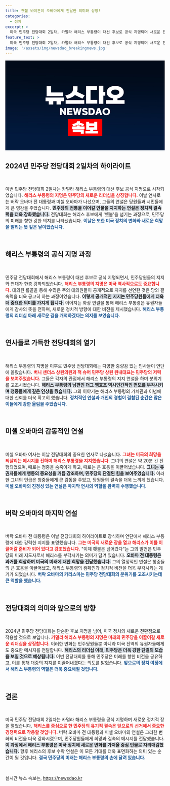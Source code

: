 ```yaml
---
title: 횃불 바이든이 오바마에게 전달한 의미와 상징!
categories:
  - 정치
excerpt: >
  미국 민주당 전당대회 2일차, 카멀라 해리스 부통령이 대선 후보로 공식 지명되며 새로운 전환점을 맞았다. 버락 오바마 전 대통령은 획기적인 변화의 때라며 지지를 확고히 했고, 미셸 오바마도 미국의 희망을 강조하며 유권자들에게 힘을 실어줬다.
feature_text: >
  미국 민주당 전당대회 2일차, 카멀라 해리스 부통령이 대선 후보로 공식 지명되며 새로운 전환점을 맞았다. 버락 오바마 전 대통령은 획기적인 변화의 때라며 지지를 확고히 했고, 미셸 오바마도 미국의 희망을 강조하며 유권자들에게 힘을 실어줬다.
image: '/assets/img/newsdao_breakingnews.jpg'
---
```


<p><img src="/assets/img/newsdao_breakingnews.jpg" alt="koreaapp 속보" /></p>

<h2 data-ke-size="size26">2024년 민주당 전당대회 2일차의 하이라이트</h2>

<p data-ke-size="size16">&nbsp;</p>

<p>이번 민주당 전당대회 2일차는 카멀라 해리스 부통령의 대선 후보 공식 지명으로 시작되었습니다. <b><span style="color: #ee2323;">해리스 부통령의 지명은 민주당의 새로운 리더십을 상징합니다.</span></b> 이날 연사로는 버락 오바마 전 대통령과 미셸 오바마가 나섰으며, 그들의 연설은 당원들과 시민들에게 큰 영감을 주었습니다. <b><span style="background-color: #21538527;">민주당의 전통을 이어갈 인물을 지지하는 연설은 정치적 결속력을 더욱 강화했습니다.</span></b> 전당대회는 해리스 후보에게 '횃불'을 넘기는 과정으로, 민주당의 미래를 향한 강한 의지를 나타냈습니다. <b><span style="color: #1a5490;">이날은 또한 미국 정치의 변화와 새로운 희망을 알리는 뜻 깊은 날이었습니다.</span></b></p>

<p data-ke-size="size16">&nbsp;</p>

<h2 data-ke-size="size26">해리스 부통령의 공식 지명 과정</h2>

<p data-ke-size="size16">&nbsp;</p>

<p>민주당 전당대회에서 해리스 부통령이 대선 후보로 공식 지명되면서, 민주당원들의 지지와 연대가 한층 강화되었습니다. <b><span style="color: #ee2323;">해리스 부통령의 지명은 미국 역사적으로도 중요합니다.</span></b> 대의원 롤콜을 통해 수많은 주의 대의원들이 공개적으로 지지를 선언한 것은 당의 결속력을 더욱 공고히 하는 과정이었습니다. <b><span style="background-color: #21538527;">이렇게 공개적인 지지는 민주당원들에게 더욱 더 중요한 의미를 가지게 됩니다.</span></b> 이어지는 화상 연결을 통해 해리스 부통령은 유권자들에게 감사의 뜻을 전하며, 새로운 정치적 방향에 대한 비전을 제시했습니다. <b><span style="color: #1a5490;">해리스 부통령의 리더십 아래 새로운 길을 개척하겠다는 의지를 보였습니다.</span></b></p>

<p data-ke-size="size16">&nbsp;</p>

<h2 data-ke-size="size26">연사들로 가득한 전당대회의 열기</h2>

<p data-ke-size="size16">&nbsp;</p>

<p>해리스 부통령의 지명을 이후로 민주당 전당대회에는 다양한 중량감 있는 인사들이 연단에 올랐습니다. <b><span style="color: #ee2323;">버니 샌더스 상원의원과 척 슈머 민주당 상원 원내대표는 민주당의 저력을 보여주었습니다.</span></b> 그들은 각자의 관점에서 해리스 부통령의 지지 연설을 하며 분위기를 고조시켰습니다. <b><span style="background-color: #21538527;">해리스 부통령의 남편인 더그 엠호프 역시인간적인 면모를 부각시키며 청중들에게 깊은 인상을 줬습니다.</span></b> 그의 이야기는 해리스 부통령의 가치관과 이념에 대한 신뢰를 더욱 확고히 했습니다. <b><span style="color: #1a5490;">정치적인 연설과 개인의 경험이 결합된 순간은 많은 이들에게 강한 울림을 주었습니다.</span></b></p>

<p data-ke-size="size16">&nbsp;</p>

<h2 data-ke-size="size26">미셸 오바마의 감동적인 연설</h2>

<p data-ke-size="size16">&nbsp;</p>

<p>미셸 오바마 여사는 이날 전당대회의 중요한 연사로 나섰습니다. <b><span style="color: #ee2323;">그녀는 미국의 희망을 되살리는 메시지를 전하며 해리스 부통령을 지지했습니다.</span></b> 그녀의 연설은 약 20분 간 진행되었으며, 때로는 청중을 숨죽이게 하고, 때로는 큰 호응을 이끌어냈습니다. <b><span style="background-color: #21538527;">그녀는 유권자들에게 행동의 중요성을 거듭 강조하며, 민주당의 단결된 힘을 보여주었습니다.</span></b> 이러한 그녀의 언급은 청중들에게 큰 감동을 주었고, 당원들의 결속을 더욱 느끼게 했습니다. <b><span style="color: #1a5490;">미셸 오바마의 진정성 있는 연설은 마지막 연사의 역할을 완벽히 수행했습니다.</span></b></p>

<p data-ke-size="size16">&nbsp;</p>

<h2 data-ke-size="size26">버락 오바마의 마지막 연설</h2>

<p data-ke-size="size16">&nbsp;</p>

<p>버락 오바마 전 대통령은 이날 전당대회의 하이라이트로 장식하며 연단에서 해리스 부통령에 대한 강력한 지지를 표명했습니다. <b><span style="color: #ee2323;">그는 미국의 새로운 장을 열고 해리스가 이를 이끌어갈 준비가 되어 있다고 강조했습니다.</span></b> "이제 횃불은 넘어갔다"는 그의 발언은 민주당의 미래 지도자로서 해리스를 부각시키는 의미가 담겨 있습니다. <b><span style="background-color: #21538527;">오바마 전 대통령은 과거를 회상하며 미국의 미래에 대한 희망을 전달했습니다.</span></b> 그의 열정적인 연설은 청중들의 큰 호응을 이끌어냈고, 해리스 부통령의 캠페인과 정치적 비전을 더욱 부각시키는 계기가 되었습니다. <b><span style="color: #1a5490;">버락 오바마의 카리스마는 민주당 전당대회의 분위기를 고조시키는데 큰 역할을 했습니다.</span></b></p>

<p data-ke-size="size16">&nbsp;</p>

<h2 data-ke-size="size26">전당대회의 의미와 앞으로의 방향</h2>

<p data-ke-size="size16">&nbsp;</p>

<p>2024년 민주당 전당대회는 단순한 후보 지명을 넘어, 미국 정치의 새로운 전환점으로 작용할 것으로 보입니다. <b><span style="color: #ee2323;">카멀라 해리스 부통령의 지명은 미래의 민주당을 이끌어갈 새로운 리더십을 상징합니다.</span></b> 이러한 변화는 민주당원들뿐 아니라 미국 전역의 유권자들에게도 중요한 메시지를 전달합니다. <b><span style="background-color: #21538527;">해리스의 리더십 아래, 민주당은 더욱 강한 단결의 모습을 보일 것으로 예상됩니다.</span></b> 이번 전당대회를 통해 민주당은 미래를 향한 비전을 공유하고, 이를 통해 대중의 지지를 이끌어내겠다는 의도를 밝혔습니다. <b><span style="color: #1a5490;">앞으로의 정치 여정에서 해리스 부통령의 역할은 더욱 중요해질 것입니다.</span></b></p>

<p data-ke-size="size16">&nbsp;</p>

<h2 data-ke-size="size26">결론</h2>

<p data-ke-size="size16">&nbsp;</p>

<p>미국 민주당 전당대회 2일차는 카멀라 해리스 부통령을 공식 지명하며 새로운 정치적 장을 열었습니다. <b><span style="color: #ee2323;">해리스를 중심으로 한 민주당의 유기적 결속은 앞으로의 선거에서 중요한 경쟁력으로 작용할 것입니다.</span></b> 버락 오바마 전 대통령과 미셸 오바마의 연설은 그러한 변화의 비전을 더욱 강화시켰으며, 민주당원들에게 희망과 결속의 메시지를 전달했습니다. <b><span style="background-color: #21538527;">이 과정에서 해리스 부통령은 미국 정치에 새로운 변화를 가져올 중심 인물로 자리매김했습니다.</span></b> 향후 해리스의 후보 수락 연설은 이 모든 기대를 더욱 표면화하는 의미 있는 순간이 될 것입니다. <b><span style="color: #1a5490;">결국 민주당의 미래는 해리스 부통령의 손에 달려 있습니다.</span></b></p>

<p data-ke-size="size16">&nbsp;</p>
실시간 뉴스 속보는, <a href="https://newsdao.kr" rel="dofollow">https://newsdao.kr</a>


